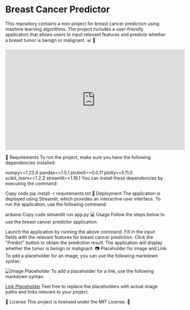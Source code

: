 # Breast Cancer Predictor

This repository contains a mini project for breast cancer prediction using machine learning algorithms. The project includes a user-friendly application that allows users to input relevant features and predicts whether a breast tumor is benign or malignant. :bar_chart: :mag_right:
<iframe width="560" height="315" src="https://drive.google.com/uc?id=1KVfHJW8P6jJf0C7g2kk-iqgg8HVQfsLT&export=download" frameborder="0" allowfullscreen></iframe>

:pushpin: Requirements
To run the project, make sure you have the following dependencies installed:

numpy==1.23.4
pandas==1.5.1
pickle5==0.0.11
plotly==5.11.0
scikit_learn==1.2.2
streamlit==1.18.1
You can install these dependencies by executing the command:

Copy code
pip install -r requirements.txt
:rocket: Deployment
The application is deployed using Streamlit, which provides an interactive user interface. To run the application, use the following command:

arduino
Copy code
streamlit run app.py
:computer: Usage
Follow the steps below to use the breast cancer predictor application:

Launch the application by running the above command.
Fill in the input fields with the relevant features for breast cancer prediction.
Click the "Predict" button to obtain the prediction result.
The application will display whether the tumor is benign or malignant.
:camera: Placeholder for Image and Link
To add a placeholder for an image, you can use the following markdown syntax:

![Image Placeholder](path/to/image.png)
To add a placeholder for a link, use the following markdown syntax:

[Link Placeholder](https://www.example.com)
Feel free to replace the placeholders with actual image paths and links relevant to your project.

:page_facing_up: License
This project is licensed under the MIT License. :memo:
